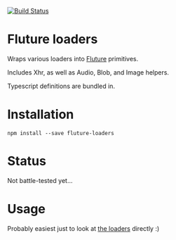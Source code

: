 [![Build Status](https://travis-ci.org/dakom/fluture-loaders.svg?branch=master)](https://travis-ci.org/dakom/fluture-loaders)

# Fluture loaders 

Wraps various loaders into [Fluture](https://github.com/fluture-js/Fluture) primitives.

Includes Xhr, as well as Audio, Blob, and Image helpers.

Typescript definitions are bundled in.

# Installation

`npm install --save fluture-loaders`

# Status

Not battle-tested yet...

# Usage

Probably easiest just to look at [the loaders](src/loaders) directly :)
